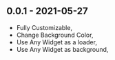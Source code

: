 ## 0.0.1 - 2021-05-27

* Fully Customizable,
* Change Background Color,
* Use Any Widget as a loader,
* Use Any Widget as background,

